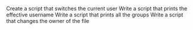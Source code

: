 Create a script that switches the current user
Write a script that prints the effective username
Write a script that prints all the groups
Write a script that changes the owner of the file 
